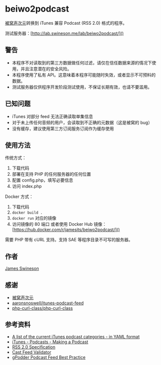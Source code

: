# beiwo2podcast

[被窝声次元](http://www.beiwo.ac)转换到 iTunes 兼容 Podcast (RSS 2.0) 格式的程序。

测试服务器：[http://lab.swineson.me/lab/beiwo2podcast/]()

## 警告

 * 本程序不对读取到的第三方数据做任何过滤，请仅在信任数据来源的情况下使用，并且注意潜在的安全风险。
 * 本程序使用了私有 API。这意味着本程序可能随时失效，或者显示不可预料的数据。
 * 测试服务器仅供程序开发阶段测试使用，不保证长期有效，也请不要滥用。

## 已知问题

 * iTunes 对部分 feed 无法正确读取单集信息
 * 对于未上传任何音频的用户，会读取到不正确的元数据（这是被窝的 bug）
 * 没有缓存，建议使用第三方订阅服务订阅作为缓存使用

## 使用方法

传统方式：
 1. 下载代码
 2. 部署在支持 PHP 的任何服务器的任何位置
 3. 配置 config.php，填写必要信息
 4. 访问 index.php

Docker 方式：
 1. 下载代码
 2. `docker build .`
 3. `docker run` 对应的镜像
 4. 访问镜像的 80 端口
或者使用 Docker Hub 镜像：[https://hub.docker.com/r/jamesits/beiwo2podcast/]()

需要 PHP 带有 cURL 支持。支持 SAE 等程序目录不可写的服务器。

## 作者

[James Swineson](https://swineson.me)

## 感谢

 * [被窝声次元](http://www.beiwo.ac)
 * [aaronsnoswell/itunes-podcast-feed](https://github.com/aaronsnoswell/itunes-podcast-feed)
 * [php-curl-class/php-curl-class](https://github.com/php-curl-class/php-curl-class)

## 参考资料

 * [A list of the current iTunes podcast categories - in YAML format](https://gist.github.com/skattyadz/814315)
 * [iTunes - Podcasts - Making a Podcast](https://www.apple.com/itunes/podcasts/specs.html#rss)
 * [RSS 2.0 Specification](http://cyber.law.harvard.edu/rss/rss.html)
 * [Cast Feed Validator](http://castfeedvalidator.com/)
 * [gPodder Podcast Feed Best Practice](https://github.com/gpodder/podcast-feed-best-practice/blob/master/podcast-feed-best-practice.md)
